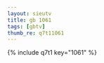 ```yaml
--- 
layout: sieutv
title: gb 1061
tags: [gbtv]
thumb_re: q7t11061
---
```

{% include q7t1 key="1061" %} 
